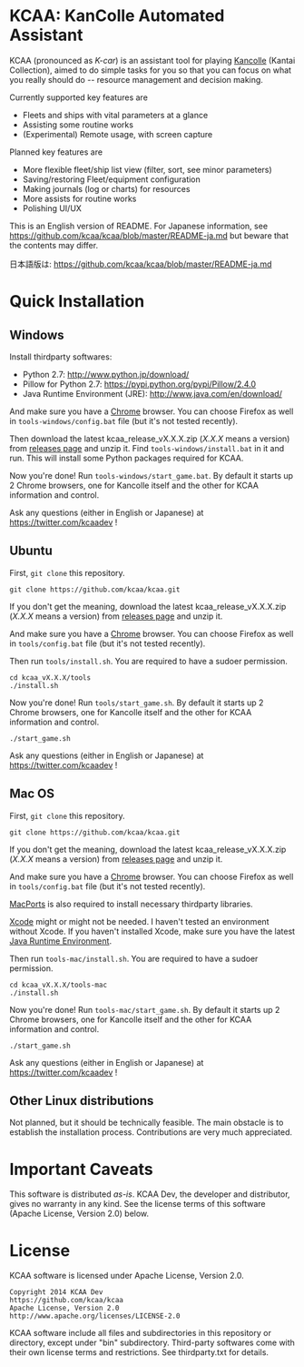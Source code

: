 # KCAA: KanColle Automated Assistant

KCAA (pronounced as *K-car*) is an assistant tool for playing
[Kancolle](http://www.dmm.com/netgame/feature/kancolle.html) (Kantai
Collection), aimed to do simple tasks for you so that you can focus on what you
really should do -- resource management and decision making.

Currently supported key features are
- Fleets and ships with vital parameters at a glance
- Assisting some routine works
- (Experimental) Remote usage, with screen capture

Planned key features are
- More flexible fleet/ship list view (filter, sort, see minor parameters)
- Saving/restoring Fleet/equipment configuration
- Making journals (log or charts) for resources
- More assists for routine works
- Polishing UI/UX

This is an English version of README. For Japanese information, see
https://github.com/kcaa/kcaa/blob/master/README-ja.md but beware that the
contents may differ.

日本語版は: https://github.com/kcaa/kcaa/blob/master/README-ja.md

# Quick Installation

## Windows

Install thirdparty softwares:

- Python 2.7: http://www.python.jp/download/
- Pillow for Python 2.7: https://pypi.python.org/pypi/Pillow/2.4.0
- Java Runtime Environment (JRE): http://www.java.com/en/download/

And make sure you have a [Chrome](https://www.google.com/chrome) browser.
You can choose Firefox as well in `tools-windows/config.bat` file (but it's
not tested recently).

Then download the latest kcaa_release_vX.X.X.zip (*X.X.X* means a version) from
[releases page](https://github.com/kcaa/kcaa/releases)
and unzip it.
Find `tools-windows/install.bat` in it and run. This will install some Python
packages required for KCAA.

Now you're done! Run `tools-windows/start_game.bat`. By default it starts up 2
Chrome browsers, one for Kancolle itself and the other for KCAA information and
control.

Ask any questions (either in English or Japanese) at
https://twitter.com/kcaadev !

## Ubuntu

First, `git clone` this repository.

    git clone https://github.com/kcaa/kcaa.git

If you don't get the meaning, download the latest kcaa_release_vX.X.X.zip
(*X.X.X* means a version) from
[releases page](https://github.com/kcaa/kcaa/releases)
and unzip it.

And make sure you have a [Chrome](https://www.google.com/chrome) browser.
You can choose Firefox as well in `tools/config.bat` file (but it's not tested
recently).

Then run `tools/install.sh`. You are required to have a sudoer permission.

    cd kcaa_vX.X.X/tools
    ./install.sh

Now you're done! Run `tools/start_game.sh`. By default it starts up 2 Chrome
browsers, one for Kancolle itself and the other for KCAA information and
control.

    ./start_game.sh

Ask any questions (either in English or Japanese) at
https://twitter.com/kcaadev !

## Mac OS

First, `git clone` this repository.

    git clone https://github.com/kcaa/kcaa.git

If you don't get the meaning, download the latest kcaa_release_vX.X.X.zip
(*X.X.X* means a version) from
[releases page](https://github.com/kcaa/kcaa/releases)
and unzip it.

And make sure you have a [Chrome](https://www.google.com/chrome) browser.
You can choose Firefox as well in `tools/config.bat` file (but it's not tested
recently).

[MacPorts](https://www.macports.org/install.php) is also required to install
necessary thirdparty libraries.

[Xcode](https://developer.apple.com/jp/xcode/downloads/) might or might not be
needed. I haven't tested an environment without Xcode.
If you haven't installed Xcode, make sure you have the latest
[Java Runtime Environment](https://java.com/en/download/).

Then run `tools-mac/install.sh`. You are required to have a sudoer permission.

    cd kcaa_vX.X.X/tools-mac
    ./install.sh

Now you're done! Run `tools-mac/start_game.sh`. By default it starts up 2
Chrome browsers, one for Kancolle itself and the other for KCAA information and
control.

    ./start_game.sh

Ask any questions (either in English or Japanese) at
https://twitter.com/kcaadev !

## Other Linux distributions

Not planned, but it should be technically feasible.
The main obstacle is to establish the installation process.
Contributions are very much appreciated.

# Important Caveats

This software is distributed *as-is*. KCAA Dev, the developer and distributor,
gives no warranty in any kind. See the license terms of this software (Apache
License, Version 2.0) below.

# License

KCAA software is licensed under Apache License, Version 2.0.

    Copyright 2014 KCAA Dev
    https://github.com/kcaa/kcaa
    Apache License, Version 2.0
    http://www.apache.org/licenses/LICENSE-2.0

KCAA software include all files and subdirectories in this repository or
directory, except under "bin" subdirectory.
Third-party softwares come with their own license terms and restrictions. See
thirdparty.txt for details.
